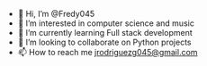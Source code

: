- 👋 Hi, I’m @Fredy045
- 👀 I’m interested in computer science and music
- 🌱 I’m currently learning Full stack development
- 💞️ I’m looking to collaborate on Python projects
- 📫 How to reach me jrodriguezg045@gmail.com
